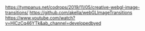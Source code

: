 https://tympanus.net/codrops/2019/11/05/creative-webgl-image-transitions/
https://github.com/akella/webGLImageTransitions
https://www.youtube.com/watch?v=HlCzCq46YTk&ab_channel=developedbyed